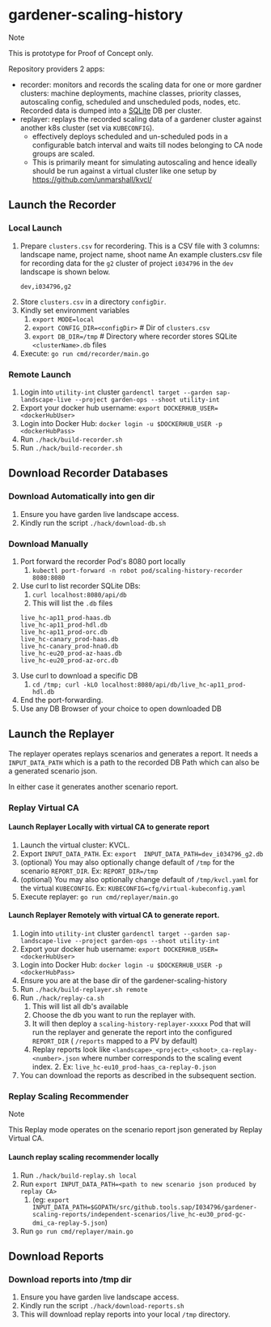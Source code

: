 # gardener-scaling-history

> [!NOTE]
>  This is prototype for Proof of Concept only.

Repository providers 2 apps:
- recorder: monitors and records the scaling data for one or more gardner clusters: machine deployments, machine classes, priority classes, autoscaling config, scheduled and unscheduled pods, nodes, etc. Recorded data is dumped into a [SQLite](https://sqlite.org/) DB per cluster.
- replayer: replays the recorded scaling data of a gardener cluster against another k8s cluster (set via `KUBECONFIG`).
  - effectively deploys scheduled and un-scheduled pods in a configurable batch interval and waits till nodes belonging to CA node groups are scaled.
  - This is primarily meant for simulating autoscaling  and hence ideally should be run against a virtual cluster like one setup by https://github.com/unmarshall/kvcl/

## Launch the Recorder

### Local Launch
1. Prepare `clusters.csv` for recordering. This is a CSV file with 3 columns: landscape name, project name, shoot name
    An example clusters.csv file for recording data for the `g2` cluster of project `i034796` in the `dev` landscape is shown below.
    ```clusters.csv
    dev,i034796,g2
    ```
1. Store `clusters.csv` in a directory `configDir`. 
1. Kindly set environment variables
   1. `export MODE=local` 
   1. `export CONFIG_DIR=<configDir>` # Dir of `clusters.csv`
   1. `export DB_DIR=/tmp` # Directory where recorder stores SQLite `<clusterName>.db` files
1. Execute: `go run cmd/recorder/main.go`
 
### Remote Launch
1. Login into `utility-int` cluster `gardenctl target --garden sap-landscape-live --project garden-ops --shoot utility-int`
1. Export your docker hub username: `export DOCKERHUB_USER=<dockerHubUser>`
1. Login into Docker Hub: `docker login -u $DOCKERHUB_USER -p <dockerHubPass>`
1. Run `./hack/build-recorder.sh`
1. Run `./hack/build-recorder.sh`

## Download Recorder Databases

### Download Automatically into gen dir

1. Ensure you have garden live landscape access.
1. Kindly run the script `./hack/download-db.sh`

### Download Manually
1. Port forward the recorder Pod's 8080 port locally 
   1. `kubectl port-forward -n robot pod/scaling-history-recorder 8080:8080`
2. Use curl to list recorder SQLite DBs: 
   1. `curl localhost:8080/api/db`
   1. This will list the `.db` files
   ```
   live_hc-ap11_prod-haas.db
   live_hc-ap11_prod-hdl.db
   live_hc-ap11_prod-orc.db
   live_hc-canary_prod-haas.db
   live_hc-canary_prod-hna0.db
   live_hc-eu20_prod-az-haas.db
   live_hc-eu20_prod-az-orc.db
   ```
1. Use curl to download a specific DB 
   1.  `cd /tmp; curl -kLO localhost:8080/api/db/live_hc-ap11_prod-hdl.db`
1. End the port-forwarding.
1. Use any DB Browser of your choice to open downloaded DB
   
   

## Launch the Replayer

The replayer operates replays scenarios and generates a report. It needs a `INPUT_DATA_PATH` which is a path
to the recorded DB Path which can also be a generated scenario json.

In either case it generates another scenario report.

### Replay Virtual CA

#### Launch Replayer Locally with virtual CA to generate report

1. Launch the virtual cluster: KVCL. 
1. Export `INPUT_DATA_PATH`. Ex: `export  INPUT_DATA_PATH=dev_i034796_g2.db`
1. (optional) You may also optionally change default of `/tmp` for the scenario `REPORT_DIR`. Ex: `REPORT_DIR=/tmp`
1. (optional) You may also optionally change default of `/tmp/kvcl.yaml` for the virtual `KUBECONFIG`. Ex: `KUBECONFIG=cfg/virtual-kubeconfig.yaml`
1. Execute replayer:  `go run cmd/replayer/main.go`

#### Launch Replayer Remotely with virtual CA to generate report.

1. Login into `utility-int` cluster `gardenctl target --garden sap-landscape-live --project garden-ops --shoot utility-int`
1. Export your docker hub username: `export DOCKERHUB_USER=<dockerHubUser>`
1. Login into Docker Hub: `docker login -u $DOCKERHUB_USER -p <dockerHubPass>`
1. Ensure you are at the base dir of the gardener-scaling-history
1. Run `./hack/build-replayer.sh remote`
1. Run `./hack/replay-ca.sh`
   1. This will list all db's available
   1. Choose the db you want to run the replayer with.
   1. It will then deploy a `scaling-history-replayer-xxxxx` Pod that will run the replayer and generate the report into the configured `REPORT_DIR` ( `/reports` mapped to a PV by default)
   1. Replay reports look like `<landscape>_<project>_<shoot>_ca-replay-<number>.json` where number corresponds to the scaling event index.
      2. Ex: `live_hc-eu10_prod-haas_ca-replay-0.json`
1. You can download the reports as described in the subsequent section.


### Replay Scaling Recommender

> [!NOTE]
>  This Replay mode operates on the scenario report json generated by Replay Virtual CA.

#### Launch replay scaling recommender locally
1. Run `./hack/build-replay.sh local`
2. Run `export INPUT_DATA_PATH=<path to new scenario json produced by replay CA>`
   1. (eg: `export INPUT_DATA_PATH=$GOPATH/src/github.tools.sap/I034796/gardener-scaling-reports/independent-scenarios/live_hc-eu30_prod-gc-dmi_ca-replay-5.json`)
3. Run `go run cmd/replayer/main.go`

## Download Reports

### Download reports into /tmp dir

1. Ensure you have garden live landscape access.
1. Kindly run the script `./hack/download-reports.sh`
1. This will download replay reports into your local `/tmp` directory.
 
